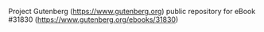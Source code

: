 Project Gutenberg (https://www.gutenberg.org) public repository for eBook #31830 (https://www.gutenberg.org/ebooks/31830)

